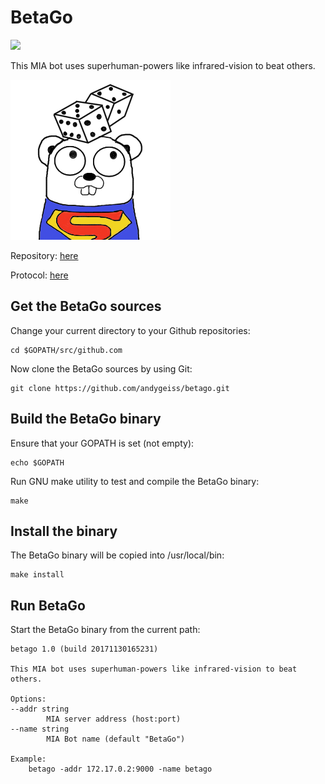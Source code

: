 # BetaGo
[![](https://goreportcard.com/badge/github.com/andygeiss/betago)](https://goreportcard.com/report/github.com/andygeiss/betago) 

This MIA bot uses superhuman-powers like infrared-vision to beat others.

![Logo](logo.png)

Repository: [here](https://github.com/janernsting/maexchen) 

Protocol: [here](https://github.com/janernsting/maexchen/blob/master/protokoll.en.markdown)

## Get the BetaGo sources

Change your current directory to your Github repositories:

    cd $GOPATH/src/github.com

Now clone the BetaGo sources by using Git:

    git clone https://github.com/andygeiss/betago.git

## Build the BetaGo binary

Ensure that your GOPATH is set (not empty):

    echo $GOPATH

Run GNU make utility to test and compile the BetaGo binary:

    make

## Install the binary

The BetaGo binary will be copied into /usr/local/bin:

    make install

## Run BetaGo

Start the BetaGo binary from the current path:

    betago 1.0 (build 20171130165231)

    This MIA bot uses superhuman-powers like infrared-vision to beat others.

    Options:
    --addr string
            MIA server address (host:port)
    --name string
            MIA Bot name (default "BetaGo")

    Example:
        betago -addr 172.17.0.2:9000 -name betago


